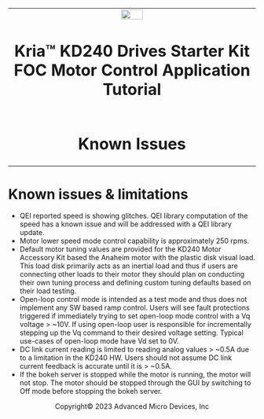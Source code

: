 <table class="sphinxhide">
 <tr>
   <td align="center"><img src="../../media/xilinx-logo.png" width="30%"/><h1> Kria&trade; KD240 Drives Starter Kit <br>FOC Motor Control Application Tutorial</h1>
   </td>
 </tr>
 <tr>
 <td align="center"><h1>Known Issues</h1>

 </td>
 </tr>
</table>

# Known issues & limitations

* QEI reported speed is showing glitches. QEI library computation of the speed
has a known issue and will be addressed with a QEI library update.
* Motor lower speed mode control capability is approximately 250 rpms.
* Default motor tuning values are provided for the KD240 Motor Accessory Kit
based the Anaheim motor with the plastic disk visual load. This load disk
primarily acts as an inertial load and thus if users are connecting other loads
to their motor they should plan on conducting their own tuning process and
defining custom tuning defaults based on their load testing.
* Open-loop control mode is intended as a test mode and thus does not implement
any SW based ramp control. Users will see fault protections triggered if immediately
trying to set open-loop mode control with a Vq voltage > ~10V. If using open-loop
user is responsible for incrementally stepping up the Vq command to their desired
voltage setting.  Typical use-cases of open-loop mode have Vd set to 0V.
* DC link current reading is limited to reading analog values > ~0.5A due to a
limitation in the KD240 HW. Users should not assume DC link current feedback is
accurate until it is > ~0.5A.
* If the bokeh server is stopped while the motor is running, the motor will not
stop. The motor should be stopped through the GUI by switching to Off mode
before stopping the bokeh server.

<!---

Licensed under the Apache License, Version 2.0 (the "License"); you may not use
this file except in compliance with the License.

You may obtain a copy of the License at http://www.apache.org/licenses/LICENSE-2.0.

Unless required by applicable law or agreed to in writing, software distributed
under the License is distributed on an "AS IS" BASIS, WITHOUT WARRANTIES OR
CONDITIONS OF ANY KIND, either express or implied. See the License for the
specific language governing permissions and limitations under the License.

-->

<p class="sphinxhide" align="center">Copyright&copy; 2023 Advanced Micro Devices, Inc</p>
